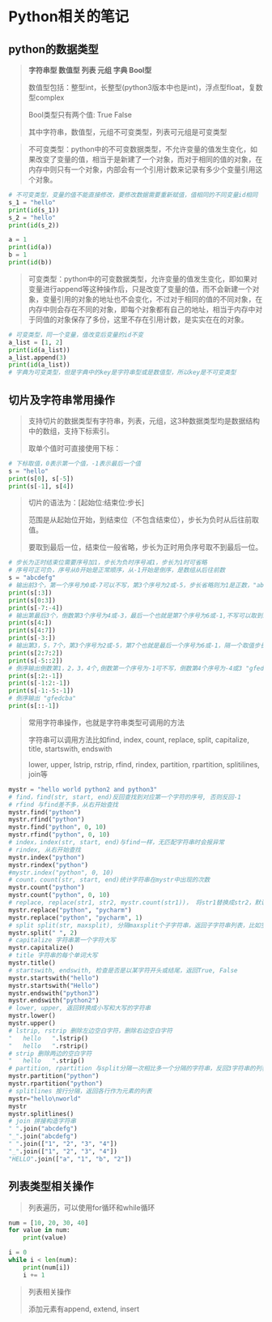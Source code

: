 # Python相关的笔记

## python的数据类型

> **字符串型 数值型 列表 元组 字典 Bool型**
>
> 数值型包括：整型int，长整型(python3版本中也是int)，浮点型float，复数型complex
>
> Bool类型只有两个值: True False
>
> 其中字符串，数值型，元组不可变类型，列表可元组是可变类型
> 

> 不可变类型：python中的不可变数据类型，不允许变量的值发生变化，如果改变了变量的值，相当于是新建了一个对象，而对于相同的值的对象，在内存中则只有一个对象，内部会有一个引用计数来记录有多少个变量引用这个对象。
> 
```python
# 不可变类型，变量的值不能直接修改，要修改数据需要重新赋值，值相同的不同变量id相同
s_1 = "hello"
print(id(s_1))
s_2 = "hello"
print(id(s_2))

a = 1
print(id(a))
b = 1
print(id(b))
```
> 可变类型：python中的可变数据类型，允许变量的值发生变化，即如果对变量进行append等这种操作后，只是改变了变量的值，而不会新建一个对象，变量引用的对象的地址也不会变化，不过对于相同的值的不同对象，在内存中则会存在不同的对象，即每个对象都有自己的地址，相当于内存中对于同值的对象保存了多份，这里不存在引用计数，是实实在在的对象。
> 
```python
# 可变类型，同一个变量，值改变后变量的id不变
a_list = [1, 2]
print(id(a_list))
a_list.append(3)
print(id(a_list))
# 字典为可变类型，但是字典中的key是字符串型或是数值型，所以key是不可变类型
```

## 切片及字符串常用操作
> 支持切片的数据类型有字符串，列表，元组，这3种数据类型均是数据结构中的数组，支持下标索引。
>
> 取单个值时可直接使用下标：
 ```python
# 下标取值，0表示第一个值，-1表示最后一个值
s = "hello"
print(s[0], s[-5])
print(s[-1], s[4])
 ```
> 切片的语法为：[起始位:结束位:步长]
> 
> 范围是从起始位开始，到结束位（不包含结束位），步长为负时从后往前取值。
> 
> 要取到最后一位，结束位一般省略，步长为正时用负序号取不到最后一位。
> 
```python
# 步长为正时结束位需要序号加1，步长为负时序号减1，步长为1时可省略
# 序号可正可负，序号从0开始是正常顺序，从-1开始是倒序，是数组从后往前数
s = "abcdefg"
# 输出前3个，第一个序号为0或-7可以不写，第3个序号为2或-5，步长省略则为1是正数，"abc"
print(s[:3])
print(s[0:3])
print(s[-7:-4])
# 输出第最后3个，倒数第3个序号为4或-3，最后一个也就是第7个序号为6或-1,不写可以取到最后一个值, "efg"
print(s[4:])
print(s[4:7])
print(s[-3:])
# 输出第3，5，7个，第3个序号为2或-5，第7个也就是最后一个序号为6或-1，隔一个取值步长为2，"ceg"
print(s[2:7:2])
print(s[-5::2])
# 倒序输出倒数第1，2，3，4个,倒数第一个序号为-1可不写，倒数第4个序号为-4或3 "gfed"
print(s[:2:-1])
print(s[-1:2:-1])
print(s[-1:-5:-1])
# 倒序输出 "gfedcba"
print(s[::-1])
```
> 常用字符串操作，也就是字符串类型可调用的方法
>
> 字符串可以调用方法比如find, index, count, replace, split, capitalize, title, startswith, endswith
>
> lower, upper, lstrip, rstrip, rfind, rindex, partition, rpartition, splitilines, join等

```python
mystr = "hello world python2 and python3"
# find，find(str, start, end)反回查找到对应第一个字符的序号, 否则反回-1
# rfind 与find差不多，从右开始查找
mystr.find("python")
mystr.rfind("python")
mystr.find("python", 0, 10)
mystr.rfind("python", 0, 10)
# index，index(str, start, end)与find一样，无匹配字符串时会报异常
# rindex, 从右开始查找
mystr.index("python")
mystr.rindex("python")
#mystr.index("python", 0, 10)
# count，count(str, start, end)统计字符串在mystr中出现的次数
mystr.count("python")
mystr.count("python", 0, 10)
# replace, replace(str1, str2, mystr.count(str1))， 将str1替换成str2，默认全部替换
mystr.replace("python", "pycharm")
mystr.replace("python", "pycharm", 1)
# split split(str, maxsplit), 分隔maxsplit个子字符串，返回子字符串列表，比如空隔分隔
mystr.split(" ", 2)
# capitalize 字符串第一个字符大写
mystr.capitalize()
# title 字符串的每个单词大写
mystr.title()
# startswith, endswith, 检查是否是以某字符开头或结尾，返回True, False
mystr.startswith("hello")
mystr.startswith("Hello")
mystr.endswith("python3")
mystr.endswith("python2")
# lower, upper, 返回转换成小写和大写的字符串
mystr.lower()
mystr.upper()
# lstrip, rstrip 删除左边空白字符，删除右边空白字符
"   hello   ".lstrip()
"   hello   ".rstrip()
# strip 删除两边的空白字符
"   hello   ".strip()
# partition, rpartition 与split分隔一次相比多一个分隔的字符串，反回3字符串的列表
mystr.partition("python")
mystr.rpartition("python")
# splitlines 按行分隔，返回各行作为元素的列表
mystr="hello\nworld"
mystr
mystr.splitlines()
# join 拼接构造字符串
" ".join("abcdefg")
"_".join("abcdefg")
" ".join(["1", "2", "3", "4"])
"_".join(["1", "2", "3", "4"])
"HELLO".join(["a", "1", "b", "2"])
```

## 列表类型相关操作

> 列表遍历，可以使用for循环和while循环

```python
num = [10, 20, 30, 40]
for value in num:
    print(value)

i = 0
while i < len(num):
    print(num[i])
    i += 1
```

> 列表相关操作
>
> 添加元素有append, extend, insert
>
> 
